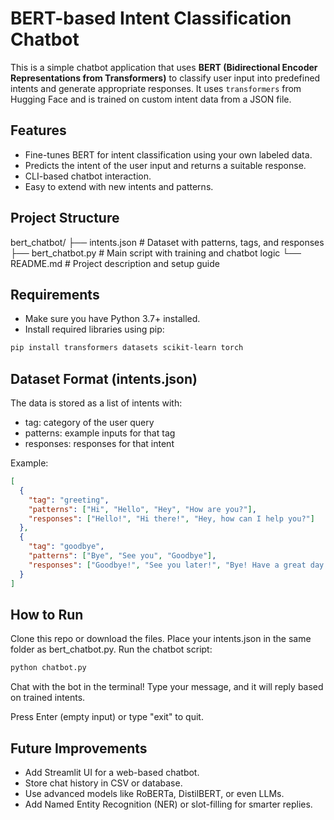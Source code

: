 # BERT-based Intent Classification Chatbot

This is a simple chatbot application that uses **BERT (Bidirectional Encoder Representations from Transformers)** to classify user input into predefined intents and generate appropriate responses. It uses `transformers` from Hugging Face and is trained on custom intent data from a JSON file.

## Features

- Fine-tunes BERT for intent classification using your own labeled data.
- Predicts the intent of the user input and returns a suitable response.
- CLI-based chatbot interaction.
- Easy to extend with new intents and patterns.

## Project Structure

bert_chatbot/ ├── intents.json # Dataset with patterns, tags, and responses 
              ├── bert_chatbot.py # Main script with training and chatbot logic 
              └── README.md # Project description and setup guide

## Requirements

- Make sure you have Python 3.7+ installed.
- Install required libraries using pip:

```bash
pip install transformers datasets scikit-learn torch
```

## Dataset Format (intents.json)
The data is stored as a list of intents with:
- tag: category of the user query
- patterns: example inputs for that tag
- responses: responses for that intent

Example:

```json
[
  {
    "tag": "greeting",
    "patterns": ["Hi", "Hello", "Hey", "How are you?"],
    "responses": ["Hello!", "Hi there!", "Hey, how can I help you?"]
  },
  {
    "tag": "goodbye",
    "patterns": ["Bye", "See you", "Goodbye"],
    "responses": ["Goodbye!", "See you later!", "Bye! Have a great day!"]
  }
]
```

## How to Run
Clone this repo or download the files.
Place your intents.json in the same folder as bert_chatbot.py.
Run the chatbot script:

```bash
python chatbot.py
```
Chat with the bot in the terminal!
Type your message, and it will reply based on trained intents.

Press Enter (empty input) or type "exit" to quit.

## Future Improvements
- Add Streamlit UI for a web-based chatbot.
- Store chat history in CSV or database.
- Use advanced models like RoBERTa, DistilBERT, or even LLMs.
- Add Named Entity Recognition (NER) or slot-filling for smarter replies.





